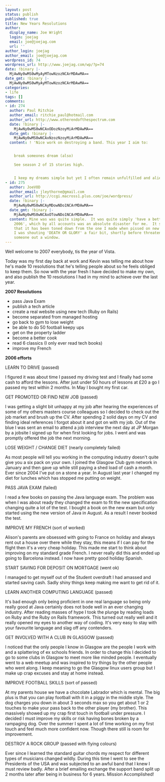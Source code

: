 ```yaml
---
layout: post
status: publish
published: true
title: New Years Resolutions
author:
  display_name: Joe Wright
  login: joejag
  email: joe@joejag.com
  url: ''
author_login: joejag
author_email: joe@joejag.com
wordpress_id: 74
wordpress_url: http://www.joejag.com/wp/?p=74
date: !binary |-
  MjAwNy0wMS0wMyAyMTowNzozNCArMDAwMA==
date_gmt: !binary |-
  MjAwNy0wMS0wMyAyMTowNzozNCArMDAwMA==
categories:
- life
tags: []
comments:
- id: 274
  author: Paul Ritchie
  author_email: ritchie_paul@hotmail.com
  author_url: http://www.otherendofthespectrum.com
  date: !binary |-
    MjAwNy0wMS0wNCAxODozNzoyMiArMDAwMA==
  date_gmt: !binary |-
    MjAwNy0wMS0wNCAxNzozNzoyMiArMDAwMA==
  content: ! 'Nice work on destroying a band. This year I aim to:


    break someones dream (also)

    See season 2 of 15 stories high.


    I keep my dreams simple but yet I often remain unfulfilled and alienated.'
- id: 275
  author: JoeVOD
  author_email: jleythorne@gmail.com
  author_url: http://ccgi.macross1.plus.com/joe/wordpress/
  date: !binary |-
    MjAwNy0wMS0wNCAyMDowNDo1NCArMDAwMA==
  date_gmt: !binary |-
    MjAwNy0wMS0wNCAxOTowNDo1NCArMDAwMA==
  content: Mine was was quite simple.  It was quite simply 'have a better year than
    2006', which by all accounts was an absolute disaster for me.  It should be noted
    that it has been toned down from the one I made when pissed on new years - aparently
    I was shouting 'DEATH OR GLORY' a fair bit, shortly before threatening to throw
    someone out a window.
---
```

<p>Well welcome to 2007 everybody, tis the year of Vista.</p>
<p>Today was my first day back at work and Kevin was telling me about how he's made 10 resolutions that he's telling people about so he feels obliged to keep them.  So now with the year fresh I have decided to make my own, and also publish the 10 resolutions I had in my mind to achieve over the last year.</p>
<p><b>2007 Resolutions</b></p>
<ul>
<li>pass Java Exam<br />
</li>
<li>publish a tech article<br />
</li>
<li>create a real website using new tech (Ruby on Rails)<br />
</li>
<li>become separated from managed hosting<br />
</li>
<li>go back to gym to lose weight<br />
</li>
<li>be able to do 50 football keepy ups<br />
</li>
<li>get on the property ladder<br />
</li>
<li>become a better cook<br />
</li>
<li>read 6 classics (I only ever read tech books)<br />
</li>
<li>improve my French<br />
</li></ul></p>
<p><b>2006 efforts</b></p>
<p>LEARN TO DRIVE (passed)</p>
<p>I figured it was about time I passed my driving test and I finally had some cash to afford the lessons.  After just under 50 hours of lessons at &pound;20 a go I passed my test within 2 months.  In May I bought my first car.</p>
<p>GET PROMOTED OR FIND NEW JOB (passed)</p>
<p>I was getting a slight bit unhappy at my job after hearing the experiences of some of my others masters course colleagues so I decided to check out the job market and brush up the CV.  After spending 2 solid days on my CV and finding ideal references I forgot about it and got on with my job.  Out of the blue I was sent an email to attend a job interview the next day at JP Morgan by a jobsite I signed up for when first looking for jobs.  I went and was promptly offered the job the next morning.</p>
<p>LOSE WEIGHT / CHANGE DIET (nearly completely failed)</p>
<p>As most people will tell you working in the computing industry doesn't quite give you a six pack on your own.  I joined the Glasgow Club gym network in January and then gave up while still paying a shed load of cash a month.  Ever since 2004 I've put on a stone a year.  In August last year I changed my diet for lunches which has stopped me putting on weight.</p>
<p>PASS JAVA EXAM (failed)</p>
<p>I read a few books on passing the Java language exam.  The problem was when I was about ready they changed the exam to fit the new specification changing quite a lot of the test.  I bought a book on the new exam but only started using the new version of Java in August.  As a result I never booked the test.</p>
<p>IMPROVE MY FRENCH (sort of worked)</p>
<p>Alison's parents are obsessed with going to France on holiday and always rent out a house over there while they stay, this means if I can pay for the flight then it's a very cheap holiday.  This made me start to think about improving on my standard grade French.  I never really did this and ended up going to Barcelona instead.  I now have pretty good holiday Spanish.</p>
<p>START SAVING FOR DEPOSIT ON MORTGAGE (went ok)</p>
<p>I managed to get myself out of the Student overdraft I had amassed and started saving cash.  Sadly shiny things keep making me want to get rid of it.</p>
<p>LEARN ANOTHER COMPUTING LANGUAGE (passed)</p>
<p>It's bad enough only being proficient in one real language so being only really good at Java certainly does not bode well in an ever changing industry.  After reading masses of hype I took the plunge by reading loads on Ruby and the Ruby on Rails framework.  This turned out really well and it really opened my eyes to another way of coding.  It's very easy to stay with your favourite language and slag off any contenders.</p>
<p>GET INVOLVED WITH A CLUB IN GLASGOW (passed)</p>
<p>I noticed that the only people I know in Glasgow are the people I work with and a splattering of ex schools friends.  In order to change this I decided to go to some clubs in Glasgow to meet more like minded people.  I eventually went to a web meetup and was inspired to try things by the other people who went along.  I keep meaning to go the Glasgow linux users group but I make up crap excuses and stay at home instead.</p>
<p>IMPROVE FOOTBALL SKILLS (sort of passed)</p>
<p>At my parents house we have a chocolate Labrador which is mental.  The big plus is that you can play football with it in a piggy in the middle style.  The dog charges you down in about 3 seconds max so you get about 1 or 2 touches to make your pass back to the other player (my brother).  This massively showed up my crap first touch in football under pressure.  I decided I must improve my skills or risk having bones broken by a rampaging dog.  Over the summer I spent a lot of time working on my first touch and feel much more confident now.  Though there still is room for improvement.</p>
<p>DESTROY A ROCK GROUP (passed with flying colours)</p>
<p>Ever since I learned the standard guitar chords my respect for different types of musicians changed wildly.  During this time I went to see the Presidents of the USA and was subjected to an awful band that I knew I must review badly.  After a brief emailing exchange the support band split up 2 months later after being in business for 6 years.  Mission Accomplished!</p>
